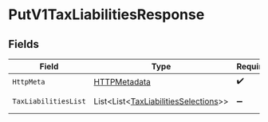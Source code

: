 # PutV1TaxLiabilitiesResponse


## Fields

| Field                                                                                       | Type                                                                                        | Required                                                                                    | Description                                                                                 |
| ------------------------------------------------------------------------------------------- | ------------------------------------------------------------------------------------------- | ------------------------------------------------------------------------------------------- | ------------------------------------------------------------------------------------------- |
| `HttpMeta`                                                                                  | [HTTPMetadata](../../Models/Components/HTTPMetadata.md)                                     | :heavy_check_mark:                                                                          | N/A                                                                                         |
| `TaxLiabilitiesList`                                                                        | List<List<[TaxLiabilitiesSelections](../../Models/Components/TaxLiabilitiesSelections.md)>> | :heavy_minus_sign:                                                                          | Example response                                                                            |